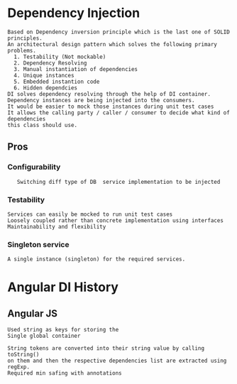 
# Dependency Injection
    Based on Dependency inversion principle which is the last one of SOLID principles.
    An architectural design pattern which solves the following primary problems.
      1. Testability (Not mockable)
      2. Dependency Resolving
      3. Manual instantiation of dependencies
      4. Unique instances 
      5. Embedded instantion code
      6. Hidden dependcies
    DI solves dependency resolving through the help of DI container.
    Dependency instances are being injected into the consumers.
    It would be easier to mock those instances during unit test cases 
    It allows the calling party / caller / consumer to decide what kind of dependencies
    this class should use.
   ## Pros
   ### Configurability
       Switching diff type of DB  service implementation to be injected  
   ### Testability
	Services can easily be mocked to run unit test cases
    Loosely coupled rather than concrete implementation using interfaces
    Maintainability and flexibility
  ### Singleton service
    A single instance (singleton) for the required services.
    
 # Angular DI History
  ## Angular JS
    Used string as keys for storing the  
    Single global container 
    
    String tokens are converted into their string value by calling toString()
    on them and then the respective dependencies list are extracted using regExp.
    Required min safing with annotations 

